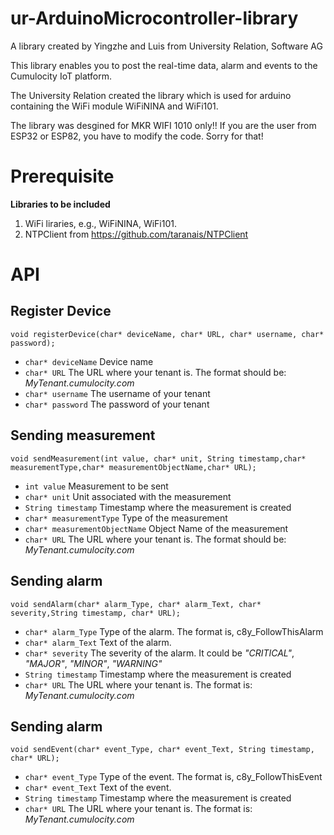 # ur-ArduinoMicrocontroller-library

A library created by Yingzhe and Luis from University Relation, Software AG

This library enables you to post the real-time data, alarm and events to the Cumulocity IoT platform. 

The University Relation created the library which is used for arduino containing the WiFi module WiFiNINA and WiFi101. 

The library was desgined for  MKR WIFI 1010 only!! If you are the user from ESP32 or ESP82, you have to modify the code. Sorry for that!

# Prerequisite

**Libraries to be included**

1. WiFi liraries, e.g., WiFiNINA, WiFi101.
2. NTPClient from https://github.com/taranais/NTPClient

# API
## Register Device

```
void registerDevice(char* deviceName, char* URL, char* username, char* password);
```
- `char* deviceName` Device name 
- `char* URL` The URL where your tenant is. The format should be: *MyTenant.cumulocity.com*
- `char* username` The username of your tenant
- `char* password` The password of your tenant
## Sending measurement 

```
void sendMeasurement(int value, char* unit, String timestamp,char* measurementType,char* measurementObjectName,char* URL);
```
- `int value` Measurement to be sent
- `char* unit` Unit associated with the measurement 
- `String timestamp` Timestamp where the measurement is created
- `char* measurementType` Type of the measurement 
- `char* measurementObjectName` Object Name of the measurement
- `char* URL` The URL where your tenant is. The format should be: *MyTenant.cumulocity.com*
## Sending alarm

```
void sendAlarm(char* alarm_Type, char* alarm_Text, char* severity,String timestamp, char* URL);
```
- `char* alarm_Type` Type of the alarm. The format is, c8y_FollowThisAlarm
- `char* alarm_Text` Text of the alarm. 
- `char* severity` The severity of the alarm. It could be *"CRITICAL"*, *"MAJOR"*, *"MINOR"*, *"WARNING"*
- `String timestamp` Timestamp where the measurement is created
- `char* URL` The URL where your tenant is. The format is: *MyTenant.cumulocity.com*
## Sending alarm
```
void sendEvent(char* event_Type, char* event_Text, String timestamp, char* URL);
```
- `char* event_Type` Type of the event. The format is, c8y_FollowThisEvent
- `char* event_Text` Text of the event.
- `String timestamp` Timestamp where the measurement is created
- `char* URL` The URL where your tenant is. The format is: *MyTenant.cumulocity.com* 



